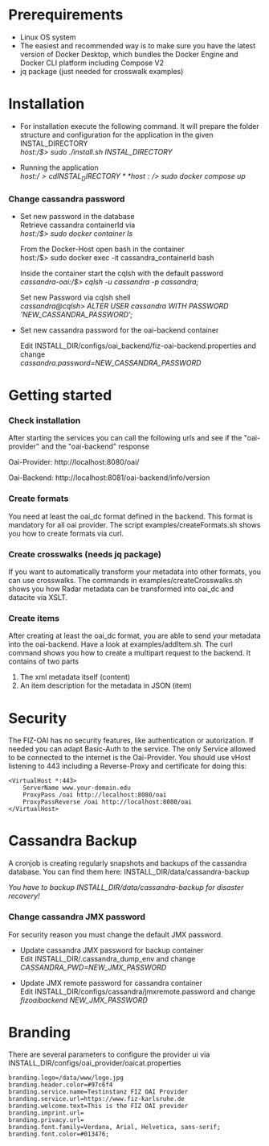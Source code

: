# Prerequirements
- Linux OS system
- The easiest and recommended way is to make sure you have the latest version of Docker Desktop, which bundles the Docker Engine and Docker CLI platform including Compose V2
- jq package (just needed for crosswalk examples)

# Installation
- For installation execute the following command. It will prepare the folder structure and configuration for the application in the given INSTAL_DIRECTORY  
  *host:/$> sudo ./install.sh INSTAL_DIRECTORY*  

- Running the application  
  *host:/$> cd INSTAL_DIRECTORY*  
  *host:/$> sudo docker compose up*  

### Change cassandra password

- Set new password in the database  
  Retrieve cassandra containerId via  
  *host:/$> sudo docker container ls*  

  From the Docker-Host open bash in the container  
  host:/$> sudo docker exec -it cassandra_containerId bash  
  
  Inside the container start the cqlsh with the default password  
  *cassandra-oai:/$> cqlsh -u cassandra -p cassandra;*  

  Set new Password via cqlsh shell  
  *cassandra@cqlsh> ALTER USER cassandra WITH PASSWORD 'NEW_CASSANDRA_PASSWORD';*  


- Set new cassandra password for the oai-backend container  

  Edit INSTALL_DIR/configs/oai_backend/fiz-oai-backend.properties and change  
  *cassandra.password=NEW_CASSANDRA_PASSWORD*  


# Getting started

### Check installation
After starting the services you can call the following urls and see if the "oai-provider" and the "oai-backend" response

Oai-Provider: http://localhost:8080/oai/

Oai-Backend: http://localhost:8081/oai-backend/info/version

### Create formats
You need at least the oai_dc format defined in the backend. This format is mandatory for all oai provider.
The script examples/createFormats.sh shows you how to create formats via curl.

### Create crosswalks (needs jq package)
If you want to automatically transform your metadata into other formats, you can use crosswalks. 
The commands in examples/createCrosswalks.sh shows you how Radar metadata can be transformed into oai_dc and datacite via XSLT.

### Create items
After creating at least the oai_dc format, you are able to send your metadata into the oai-backend.
Have a look at examples/addItem.sh. The curl command shows you how to create a multipart request to the backend. It contains of two parts  
1) The xml metadata itself  (content)  
2) An item description for the metadata in JSON (item)  



# Security
The FIZ-OAI has no security features, like authentication or autorization. If needed you can adapt Basic-Auth to the service.
The only Service allowed to be connected to the internet is the Oai-Provider. You should use vHost listening to 443 including a Reverse-Proxy and certificate for doing this:  

    <VirtualHost *:443>
        ServerName www.your-domain.edu
        ProxyPass /oai http://localhost:8080/oai
        ProxyPassReverse /oai http://localhost:8080/oai
    </VirtualHost>


# Cassandra Backup
A cronjob is creating regularly snapshots and backups of the cassandra database.
You can find them here: INSTALL_DIR/data/cassandra-backup

*You have to backup INSTALL_DIR/data/cassandra-backup for disaster recovery!*

### Change cassandra JMX password  
For security reason you must change the default JMX password.

- Update cassandra JMX password for backup container  
  Edit INSTALL_DIR/.cassandra_dump_env and change  
  *CASSANDRA_PWD=NEW_JMX_PASSWORD*  

- Update JMX remote password for cassandra container  
  Edit INSTALL_DIR/configs/cassandra/jmxremote.password and change  
  *fizoaibackend NEW_JMX_PASSWORD*
  
  
# Branding
There are several parameters to configure the provider ui via
INSTALL_DIR/configs/oai_provider/oaicat.properties

```
branding.logo=/data/www/logo.jpg
branding.header.color=#97c6f4
branding.service.name=Testinstanz FIZ OAI Provider
branding.service.url=https://www.fiz-karlsruhe.de
branding.welcome.text=This is the FIZ OAI provider
branding.imprint.url=
branding.privacy.url=
branding.font.family=Verdana, Arial, Helvetica, sans-serif;
branding.font.color=#013476;
```